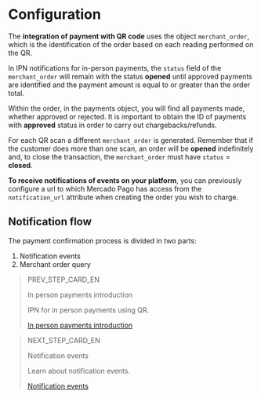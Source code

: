 # Configuration

The **integration of payment with QR code** uses the object `merchant_order`, which is the identification of the order based on each reading performed on the QR.

In IPN notifications for in-person payments, the `status` field of the `merchant_order` will remain with the status **opened** until approved payments are identified and the payment amount is equal to or greater than the order total.

Within the order, in the payments object, you will find all payments made, whether approved or rejected. It is important to obtain the ID of payments with **approved** status in order to carry out chargebacks/refunds.

For each QR scan a different `merchant_order` is generated. Remember that if the customer does more than one scan, an order will be **opened** indefinitely and, to close the transaction, the `merchant_order` must have `status` = **closed**.

**To receive notifications of events on your platform**, you can previously configure a url to which Mercado Pago has access from the `notification_url` attribute when creating the order you wish to charge.

## Notification flow

The payment confirmation process is divided in two parts:

1. Notification events
2. Merchant order query

> PREV_STEP_CARD_EN
>
> In person payments introduction
>
> IPN for in person payments using QR.
>
> [In person payments introduction](https://www.mercadopago[FAKER][URL][DOMAIN]/developers/en/guides/notifications/ipn/inperson-introduction)

> NEXT_STEP_CARD_EN
>
> Notification events
>
> Learn about notification events.
>
> [Notification events](https://www.mercadopago[FAKER][URL][DOMAIN]/developers/en/guides/notifications/ipn/inperson-notification-events)